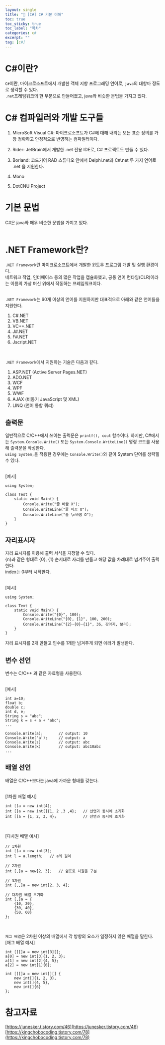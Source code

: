 ```yaml
---
layout: single
title: "📘 [C#] C# 기본 이해"
toc: true
toc_sticky: true
toc_label: "목차"
categories: c#
excerpt: ""
tag: [c#]
---
```


# C#이란?
`C#`이란, 마이크로소프트에서 개발한 객체 지향 프로그래밍 언어로, `java`의 대항마 정도로 생각할 수 있다.  
`.net`프레임워크의 한 부분으로 만들어졌고, java와 비슷한 문법을 가지고 있다.  

# C# 컴파일러와 개발 도구들
1. MicroSoft Visual C#: 마이크로소프트가 C#에 대해 내리는 모든 표준 정의를 가장 정확하고 안정적으로 반영하는 컴파일러이다.  

2. Rider: JetBrain에서 개발한 .net 전용 IDE로, C# 프로젝트도 만들 수 있다.  

3. Borland: 코드기어 RAD 스튜디오 안에서 Delphi.net과 C#.net 두 가지 언어로 .net 을 지원한다.  
4. Mono
5. DotCNU Project

# 기본 문법
C#은 java와 매우 비슷한 문법을 가지고 있다.  
<br>

# .NET Framework란?
`.NET Framework`란 마이크로소프트에서 개발한 윈도우 프로그램 개발 및 실행 환경이다.  
네트워크 작업, 인터페이스 등의 많은 작업을 캡슐화했고, 공통 언어 런타임(CLR)이라는 이름의 가상 머신 위에서 작동하는 프레임워크이다.  
<br>

`.NET Framework`는 60개 이상의 언어를 지원하지만 대표적으로 아래와 같은 언어들을 지원한다.  
1. C#.NET  
2. VB.NET  
3. VC++.NET  
4. J#.NET  
5. F#.NET  
6. Jscript.NET  
<br>

`.NET Framework`에서 지원하는 기술은 다음과 같다.  
1. ASP.NET (Active Server Pages.NET)  
2. ADO.NET  
3. WCF  
4. WPF  
5. WWF  
6. AJAX (비동기 JavaScript 및 XML)  
7. LINQ (언어 통합 쿼리)  

## 출력문
일반적으로 C/C++에서 쓰이는 출력문은 `printf(), cout` 함수이다. 
하지만, C#에서는 `System.Console.Write()` 또는 `System.Console.WriteLine()` 명령 코드를 사용해 출력문을 작성한다.  
`using System;`을 적용한 경우에는 `Console.Write()`와 같이 System 단어를 생략힐 수 있다.  
<br>

[예시]  
```
using System;

class Test {
    static void Main() {
        Console.Write("줄 바꿈 X");
        Console.WriteLine("줄 바꿈 O");
        Console.WriteLine("줄 \n바꿈 O");
    }
}
```

## 자리표시자
자리 표시자를 이용해 출력 서식을 지정할 수 있다.  
{n}과 같은 형태로 {0}, {1} 순서대로 자리를 만들고 해당 값을 차례대로 넘겨주어 출력한다.  
index는 0부터 시작한다.  
<br>

[예시]  
```
using System;

class Text {
    static void Main() {
        Console.Write("{0}", 100);
        Console.WriteLine("{0}, {1}", 100, 200);
        Console.WriteLine("{2}-{0}-{1}", 36, 강아지, 보리);
    }
}
```  
자리 표시자를 2개 만들고 인수를 1개만 넘겨주게 되면 에러가 발생한다.  

## 변수 선언
변수는 C/C++ 과 같은 자료형을 사용한다.  
<br>

[예시]  
```
int a=10;
float b;
double c;
int d, e;
String s = "abc";
String k = s + a + "abc";
...

Console.Write(a);       // output: 10
Console.Write('a');     // output: a
Console.Write(s)        // output: abc
Console.Write(k)        // output: abc10abc
...
```

## 배열 선언
배열은 C/C++보다는 java에 가까운 형태를 갖는다.  
<br>

[1차원 배열 예시]  
```
int []a = new int[4];
int []a = new int[]{1, 2 ,3 ,4};   // 선언과 동시에 초기화
int []a = {1, 2, 3, 4};            // 선언과 동시에 초기화
```  
<br>

[다차원 배열 예시]  
```
// 1차원
int []a = new int[3];
int l = a.length;   // a의 길이

// 2차원
int [,]a = new[2, 3];   // 쉼표로 차원을 구분

// 3차원
int [,,]a = new int[2, 3, 4];

// 다차원 배열 초기화
int [,]a = {
    {10, 20}, 
    {30, 40}, 
    {50, 60}
};
```  
<br>

`재그 배열`은 2차원 이상의 배열에서 각 방향의 요소가 일정하지 않은 배열을 말한다.  
[재그 배열 예시]  
```
int [][]a = new int[3][];
a[0] = new int[3]{1, 2, 3};
a[1] = new int[2]{4, 5};
a[2] = new int[1]{6};

int [][]a = new int[][] {
    new int[]{1, 2, 3},
    new int[]{4, 5},
    new int[]{6}
};
```

# 참고자료
[https://junesker.tistory.com/46](https://junesker.tistory.com/46)  
[https://kingchobocoding.tistory.com/78](https://kingchobocoding.tistory.com/78)  